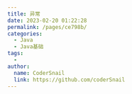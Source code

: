 ```yaml
---
title: 异常
date: 2023-02-20 01:22:28
permalink: /pages/ce798b/
categories:
  - Java
  - Java基础
tags:
  - 
author: 
  name: CoderSnail
  link: https://github.com/coderSnail
---
```


